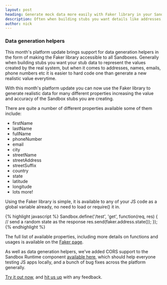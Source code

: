 ```yaml
---
layout: post
heading: Generate mock data more easily with Faker library in your Sandbox
description: Often when building stubs you want details like addresses, names, emails etc to be realistic but creating them is a pain, use Faker library in Sandbox to make it simple.
author: nick
---
```


### Data generation helpers

This month's platform update brings support for data generation helpers in the form of making the Faker library accessible to all Sandboxes. Generally when building stubs you want your stub data to represent the values created by the real system, but when it comes to addresses, names, emails, phone numbers etc it is easier to hard code one than generate a new realistic value everytime.

With this month's platform update you can now use the Faker library to generate realistic data for many different properties increasing the value and accuracy of the Sandbox stubs you are creating.

There are quite a number of different properties available some of them include:

- firstName
- lastName
- fullName
- phoneNumber
- email
- city
- streetName
- streetAddress
- streetSuffix
- country
- state
- latitude
- longitude
- lots more!

Using the Faker library is simple, it is available to any of your JS code as a global variable already, no need to load or require() it in.

{% highlight javascript %}
Sandbox.define('/test', 'get', function(req, res) {
    // send a random state as the response
    res.send(faker.address.state());
});
{% endhighlight %}

The full list of available properties, including more details on functions and usages is available on the [Faker page](http://marak.com/faker.js/). 

As well as data generation helpers, we've added CORS support to the Sandbox Runtime component [available here](https://github.com/getsandbox/sandbox), which should help everyone testing JS apps locally, and a bunch of bug fixes across the platform generally.

[Try it out now](https://getsandbox.com), and [hit us up](https://twitter.com/_getsandbox) with any feedback.
